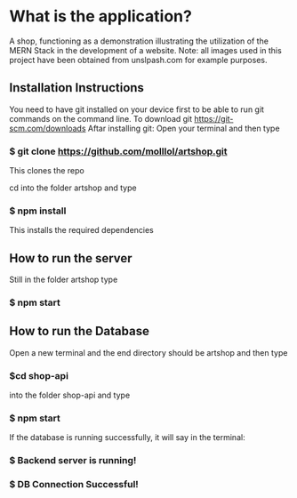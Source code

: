 # What is the application?

A shop, functioning as a demonstration illustrating the utilization of the MERN Stack in the development of a website.
Note: all images used in this project have been obtained from unslpash.com for example purposes.

## Installation Instructions
You need to have git installed on your device first to be able to run git commands on the command line. To download git https://git-scm.com/downloads
Aftar installing git:
Open your terminal and then type

### $ git clone https://github.com/molllol/artshop.git

This clones the repo

cd into the folder artshop and type

### $ npm install

This installs the required dependencies


## How to run the server

Still in the folder artshop type

### $ npm start


## How to run the Database

Open a new terminal and  the end directory should be artshop and then type

### $cd  shop-api

into the folder shop-api and type

### $ npm start

If the database is running successfully, it will say in the terminal:

### $ Backend server is running!
### $ DB Connection Successful!




